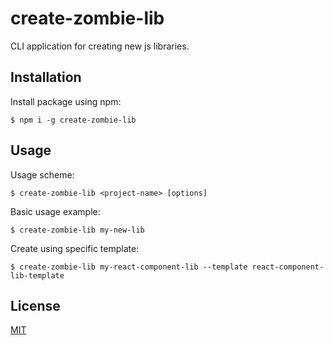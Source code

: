 # create-zombie-lib

CLI application for creating new js libraries.

## Installation

Install package using npm:

`$ npm i -g create-zombie-lib`

## Usage

Usage scheme:

`$ create-zombie-lib <project-name> [options]`

Basic usage example:

`$ create-zombie-lib my-new-lib`

Create using specific template:

`$ create-zombie-lib my-react-component-lib --template react-component-lib-template`

## License

[MIT](LICENSE)

[license-url]: LICENSE

[license-image]: https://img.shields.io/github/license/mashape/apistatus.svg

[capture]: capture.png
